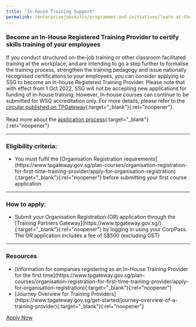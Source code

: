 ```yaml
---
title: 'In-house Training Support'
permalink: /enterprisejobskills/programmes-and-initiatives/learn-at-the-workplace/in-house-training-support/
---
```


### Become an In-House Registered Training Provider to certify skills training of your employees

If you conduct structured on-the-job training or other classroom facilitated training at the workplace, and are intending to go a step further to formalise the training process, strengthen the training pedagogy and issue nationally recognised certifications to your employees, you can consider applying to SSG to become an in-house Registered Training Provider. Please note that with effect from 1 Oct 2022, SSG will not be accepting new applications for funding of in-house training. However, In-house courses can continue to be submitted for WSQ accreditation only. For more details, please refer to the [circular published on TPGateway](https://www.tpgateway.gov.sg/resources/announcements-and-circulars/ssg-circular-ppd-2022-10-winding-down-of-funding-for-in-house-training){:target="_blank"}{:rel="noopener"}.<br><br>Read more about the [application process](https://www.tpgateway.gov.sg/get-started/journey-overview-of-a-training-provider){:target="_blank"}{:rel="noopener"}

---

### Eligibility criteria:

<ul><li> You must fulfil the [Organisation Registration requirements](https://www.tpgateway.gov.sg/plan-courses/organisation-registration-for-first-time-training-provider/apply-for-organisation-registration){:target="_blank"}{:rel="noopener"} before submitting your first course application</li></ul>

---

### How to apply:

<ul><li> Submit your Organisation Registration (OR) application through the [Training Partners Gateway](https://www.tpgateway.gov.sg/){:target="_blank"}{:rel="noopener"} by logging in using your CorpPass. The OR application includes a fee of S$500 (excluding GST)</li></ul>

---

### Resources

<ul><li> [Information for companies registering as an In-House Training Provider for the first time](https://www.tpgateway.gov.sg/plan-courses/organisation-registration-for-first-time-training-provider/apply-for-organisation-registration){:target="_blank"}{:rel="noopener"}<br></li><li>[Journey Overview for Training Providers](https://www.tpgateway.gov.sg/get-started/journey-overview-of-a-training-provider){:target="_blank"}{:rel="noopener"}</li></ul>

<a class="btn" href="http://www.tpgateway.gov.sg/workspace/session/Login.aspx" target="_blank" rel="noopener">Apply Now</a>
